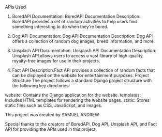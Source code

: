 APIs Used
1. BoredAPI
Documentation: BoredAPI Documentation
Description: BoredAPI provides a set of random activities to help users find something interesting to do when they're bored.


3. Dog API
Documentation: Dog API Documentation
Description: Dog API offers a collection of random dog images, breed information, and more.


5. Unsplash API
Documentation: Unsplash API Documentation
Description: Unsplash API allows users to access a vast library of high-quality, royalty-free images for use in their projects.


7.  Fact API
Description:Fact API provides a collection of random facts that can be displayed on the website for entertainment purposes.
Project Structure
The project follows a standard Django project structure with the following key directories:


website: Contains the Django application for the website.
templates: Includes HTML templates for rendering the website pages.
static: Stores static files such as CSS, JavaScript, and images.

This project was created by SAMUEL ANDREW

Special thanks to the creators of BoredAPI, Dog API, Unsplash API, and Fact API for providing the APIs used in this project.
